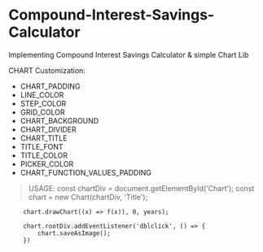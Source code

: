 # Compound-Interest-Savings-Calculator
Implementing Compound Interest Savings Calculator &amp; simple Chart Lib


CHART Customization:
  - CHART_PADDING 
  - LINE_COLOR 
  - STEP_COLOR 
  - GRID_COLOR 
  - CHART_BACKGROUND 
  - CHART_DIVIDER
  - CHART_TITLE 
  - TITLE_FONT 
  - TITLE_COLOR 
  - PICKER_COLOR
  - CHART_FUNCTION_VALUES_PADDING 


> USAGE: 
        const chartDiv = document.getElementById('Chart');
        const chart = new Chart(chartDiv, 'Title');

        chart.drawChart((x) => f(x)), 0, years);

        chart.rootDiv.addEventListener('dblclick', () => {
            chart.saveAsImage();
        })
